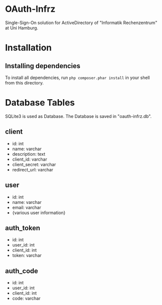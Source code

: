 # OAuth-Infrz
Single-Sign-On solution for ActiveDirectory of "Informatik Rechenzentrum" at Uni Hamburg.

# Installation
## Installing dependencies
To install all dependencies, run `php composer.phar install` in your shell from this directory.

# Database Tables
SQLite3 is used as Database. The Database is saved in "oauth-infrz.db".

## client
* id: int
* name: varchar
* description: text
* client_id: varchar
* client_secret: varchar
* redirect_url: varchar

## user
* id: int
* name: varchar
* email: varchar
* {various user information}

## auth_token
* id: int
* user_id: int
* client_id: int
* token: varchar

## auth_code
* id: int
* user_id: int
* client_id: int
* code: varchar

